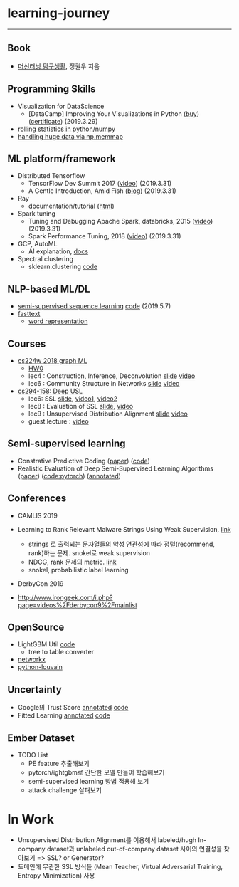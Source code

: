 # learning-journey
---

## Book

- [머신러닝 탐구생활](http://www.yes24.com/Product/Goods/63830327), 정권우 지음 


## Programming Skills
- Visualization for DataScience
  - [DataCamp] Improving Your Visualizations in Python ([buy](https://www.datacamp.com/courses/improving-your-data-visualizations-in-python))([certificate](https://www.datacamp.com/statement-of-accomplishment/course/27cd42680aa2009e96d3e3d897a9031067aefd55)) (2019.3.29)
- [rolling statistics in python/numpy](https://rigtorp.se/2011/01/01/rolling-statistics-numpy.html)
- [handling huge data via np.memmap](https://ipython-books.github.io/48-processing-large-numpy-arrays-with-memory-mapping/)


## ML platform/framework
- Distributed Tensorflow
  - TensorFlow Dev Summit 2017 ([video](https://youtu.be/la_M6bCV91M)) (2019.3.31)
  - A Gentle Introduction, Amid Fish ([blog](http://amid.fish/distributed-tensorflow-a-gentle-introduction)) (2019.3.31)
- Ray
  - documentation/tutorial ([html](https://ray.readthedocs.io/en/latest/index.html))
- Spark tuning
  - Tuning and Debugging Apache Spark, databricks, 2015 ([video](https://youtu.be/kkOG_aJ9KjQ)) (2019.3.31)
  - Spark Performance Tuning, 2018 ([video](https://youtu.be/LtcPhcHAvLw)) (2019.3.31)
- GCP, AutoML
  - AI explanation, [docs](https://storage.googleapis.com/cloud-ai-whitepapers/AI%20Explainability%20Whitepaper.pdf)
- Spectral clustering 
  - sklearn.clustering [code]()
  
  

## NLP-based ML/DL
- [semi-supervised sequence learning](https://arxiv.org/abs/1511.01432) [code](https://github.com/dongjun-Lee/transfer-learning-text-tf) (2019.5.7)
- [fasttext](https://fasttext.cc/docs/en/support.html)
  - [word representation](https://fasttext.cc/docs/en/unsupervised-tutorial.html)
  
  
## Courses

- [cs224w 2018 graph ML](http://snap.stanford.edu/class/cs224w-2019/)
  - [HW0](https://nbviewer.jupyter.org/github/hoondori/CS224W_HW/blob/master/HW0/HW_0.ipynb)
  - lec4 : Construction, Inference, Deconvolution  [slide](http://snap.stanford.edu/class/cs224w-2018/handouts/04-netconstruct.pdf) [video](http://snap.stanford.edu/class/cs224w-videos-2018/181004-cs224w-720.mp4)
  - lec6 : Community Structure in Networks [slide](http://snap.stanford.edu/class/cs224w-2018/handouts/06-communities.pdf) [video](http://snap.stanford.edu/class/cs224w-videos-2018/181011-cs224w-720.mp4)
- [cs294-158: Deep USL](https://sites.google.com/view/berkeley-cs294-158-sp19/home)  
  - lec6:  SSL [slide](https://drive.google.com/file/d/1qV7tIGc8HqTbho_0_3NGzygO7kovrdAP/view), [video1](https://youtu.be/5NMIUZ7_nrg), [video2](https://youtu.be/AC4l_MY2Dhc)
  - lec8 : Evaluation of SSL [slide](https://drive.google.com/file/d/1-QT3mstxpi4DTDj9y46JdOxSMpNBgXvi/view), [video](https://youtu.be/7o9dT6puHHg)
  - lec9 : Unsupervised Distribution Alignment [slide](https://drive.google.com/file/d/1bvn7ONQwW7Vno0iKPhd-sPyKYWEGiT8Q/view) [video](https://youtu.be/0AxgLbQfyjQ)
  - guest.lecture : [video](https://youtu.be/PX11C5Vfo9U)

## Semi-supervised learning
- Constrative Predictive Coding ([paper](https://arxiv.org/abs/1807.03748)) ([code](https://github.com/davidtellez/contrastive-predictive-coding))
- Realistic Evaluation of Deep Semi-Supervised Learning Algorithms ([paper](https://arxiv.org/abs/1804.09170)) ([code:pytorch](https://github.com/perrying/realistic-ssl-evaluation-pytorch)) ([annotated](https://drive.google.com/open?id=1ta53xtLIWjMaysmFRwuYH7pxa5F2e5D7))

## Conferences

- CAMLIS 2019
 - Learning to Rank Relevant Malware Strings Using Weak Supervision, [link](https://www.camlis.org/2019/talks/tully)
   - strings 로 출력되는 문자열들의 악성 연관성에 따라 정렬(recommend, rank)하는 문제. snokel로 weak supervision
   - NDCG, rank 문제의 metric. [link](http://fastml.com/evaluating-recommender-systems/)
   - snokel, probabilistic label learning
 
- DerbyCon 2019
 - http://www.irongeek.com/i.php?page=videos%2Fderbycon9%2Fmainlist
 
## OpenSource
- LightGBM Util [code](https://github.com/hoondori/lightgbm_util)
  - tree to table converter
- [networkx](https://networkx.github.io/)
- [python-louvain](https://github.com/taynaud/python-louvain)

  
## Uncertainty
- Google의 Trust Score [annotated](https://drive.google.com/open?id=1SOY1WZvrxoF6bradFzR2YMofxCAjMmWJ) [code](https://github.com/google/TrustScore/)
- Fitted Learning [annotated](https://drive.google.com/open?id=1EZ-9zdQPZfN8mO0D5OR-S_1rvxxipRpp) [code](https://github.com/yhenon/fitted-learning)


## Ember Dataset
- TODO List
  - PE feature 추출해보기
  - pytorch/ightgbm로 간단한 모델 만들어 학습해보기 
  - semi-supervised learning 방법 적용해 보기
  - attack challenge 살펴보기 



# In Work
- Unsupervised Distribution Alignment를 이용해서 labeled/hugh In-company dataset과 unlabeled out-of-company dataset 사이의 연결성을 찾아보기 => SSL? or Generator?
- 도메인에 무관한 SSL 방식들 (Mean Teacher, Virtual Adversarial Training, Entropy Minimization) 사용 